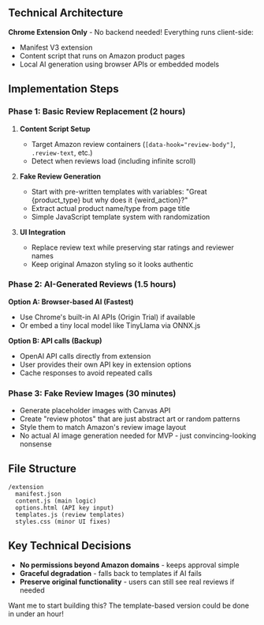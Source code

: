 ## Technical Architecture

**Chrome Extension Only** - No backend needed! Everything runs client-side:
- Manifest V3 extension
- Content script that runs on Amazon product pages
- Local AI generation using browser APIs or embedded models

## Implementation Steps

### Phase 1: Basic Review Replacement (2 hours)
1. **Content Script Setup**
   - Target Amazon review containers (`[data-hook="review-body"]`, `.review-text`, etc.)
   - Detect when reviews load (including infinite scroll)
   
2. **Fake Review Generation**
   - Start with pre-written templates with variables: "Great {product_type} but why does it {weird_action}?"
   - Extract actual product name/type from page title
   - Simple JavaScript template system with randomization

3. **UI Integration**
   - Replace review text while preserving star ratings and reviewer names
   - Keep original Amazon styling so it looks authentic

### Phase 2: AI-Generated Reviews (1.5 hours)
**Option A: Browser-based AI (Fastest)**
- Use Chrome's built-in AI APIs (Origin Trial) if available
- Or embed a tiny local model like TinyLlama via ONNX.js

**Option B: API calls (Backup)**
- OpenAI API calls directly from extension
- User provides their own API key in extension options
- Cache responses to avoid repeated calls

### Phase 3: Fake Review Images (30 minutes)
- Generate placeholder images with Canvas API
- Create "review photos" that are just abstract art or random patterns
- Style them to match Amazon's review image layout
- No actual AI image generation needed for MVP - just convincing-looking nonsense

## File Structure
```
/extension
  manifest.json
  content.js (main logic)
  options.html (API key input)
  templates.js (review templates)
  styles.css (minor UI fixes)
```

## Key Technical Decisions
- **No permissions beyond Amazon domains** - keeps approval simple
- **Graceful degradation** - falls back to templates if AI fails
- **Preserve original functionality** - users can still see real reviews if needed

Want me to start building this? The template-based version could be done in under an hour!
